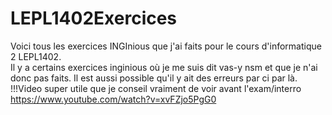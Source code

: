 # LEPL1402Exercices
Voici tous les exercices INGInious que j'ai faits pour le cours d'informatique 2 LEPL1402.
<br/> Il y a certains exercices inginious où je me suis dit vas-y nsm et que je n'ai donc pas faits. Il est aussi possible qu'il y ait des erreurs par ci par là.
<br/> !!!Video super utile que je conseil vraiment de voir avant l'exam/interro   https://www.youtube.com/watch?v=xvFZjo5PgG0
